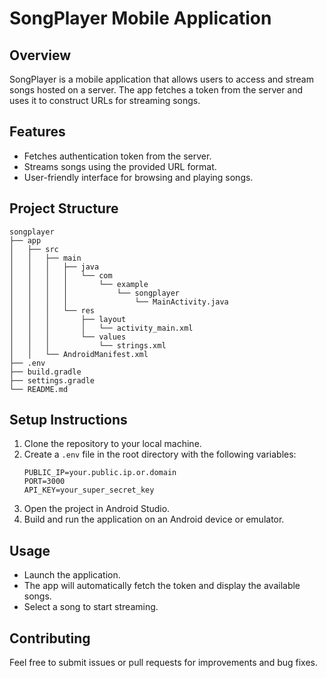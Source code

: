 # SongPlayer Mobile Application

## Overview
SongPlayer is a mobile application that allows users to access and stream songs hosted on a server. The app fetches a token from the server and uses it to construct URLs for streaming songs.

## Features
- Fetches authentication token from the server.
- Streams songs using the provided URL format.
- User-friendly interface for browsing and playing songs.

## Project Structure
```
songplayer
├── app
│   ├── src
│   │   ├── main
│   │   │   ├── java
│   │   │   │   └── com
│   │   │   │       └── example
│   │   │   │           └── songplayer
│   │   │   │               └── MainActivity.java
│   │   │   └── res
│   │   │       ├── layout
│   │   │       │   └── activity_main.xml
│   │   │       └── values
│   │   │           └── strings.xml
│   │   └── AndroidManifest.xml
├── .env
├── build.gradle
├── settings.gradle
└── README.md
```

## Setup Instructions
1. Clone the repository to your local machine.
2. Create a `.env` file in the root directory with the following variables:
   ```
   PUBLIC_IP=your.public.ip.or.domain
   PORT=3000
   API_KEY=your_super_secret_key
   ```
3. Open the project in Android Studio.
4. Build and run the application on an Android device or emulator.

## Usage
- Launch the application.
- The app will automatically fetch the token and display the available songs.
- Select a song to start streaming.

## Contributing
Feel free to submit issues or pull requests for improvements and bug fixes.